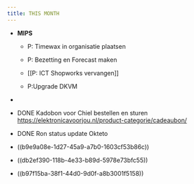 ```yaml
---
title: THIS MONTH
---
```


- **MIPS**
	 - P: Timewax in organisatie plaatsen

	 - P: Bezetting en Forecast maken

	 - [[P: ICT Shopworks vervangen]]

	 - P:Upgrade DKVM

- 

- DONE Kadobon voor Chiel bestellen en sturen https://elektronicavoorjou.nl/product-categorie/cadeaubon/ 

- DONE Ron status update Okteto 

- ((b9e9a08e-1d27-45a9-a7b0-1603cf53b86c))

- ((db2ef390-118b-4e33-b89d-5978e73bfc55))

- ((b97f15ba-38f1-44d0-9d0f-a8b3001f5158))
